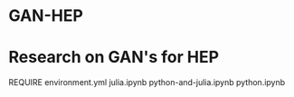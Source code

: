 # GAN-HEP
# Research on GAN's for HEP
REQUIRE
environment.yml
julia.ipynb
python-and-julia.ipynb
python.ipynb
